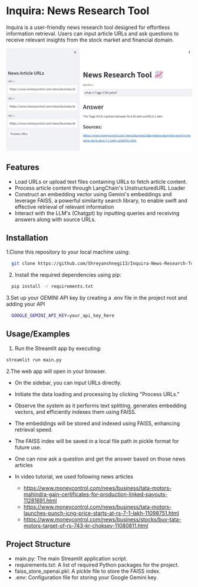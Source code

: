 # Inquira: News Research Tool 

Inquira is a user-friendly news research tool designed for effortless information retrieval. Users can input article URLs and ask questions to receive relevant insights from the stock market and financial domain.

![](inquira.jpg)

## Features

- Load URLs or upload text files containing URLs to fetch article content.
- Process article content through LangChain's UnstructuredURL Loader
- Construct an embedding vector using Gemini's embeddings and leverage FAISS, a powerful similarity search library, to enable swift and effective retrieval of relevant information
- Interact with the LLM's (Chatgpt) by inputting queries and receiving answers along with source URLs.


## Installation

1.Clone this repository to your local machine using:

```bash
  git clone https://github.com/Shreyanshnegi13/Inquira-News-Research-Tool-
```

2. Install the required dependencies using pip:

```bash
  pip install -r requirements.txt
```
3.Set up your GEMINI API key by creating a .env file in the project root and adding your API

```bash
  GOOGLE_GEMINI_API_KEY=your_api_key_here
```
## Usage/Examples

1. Run the Streamlit app by executing:
```bash
streamlit run main.py

```

2.The web app will open in your browser.

- On the sidebar, you can input URLs directly.

- Initiate the data loading and processing by clicking "Process URLs."

- Observe the system as it performs text splitting, generates embedding vectors, and efficiently indexes them using FAISS.

- The embeddings will be stored and indexed using FAISS, enhancing retrieval speed.

- The FAISS index will be saved in a local file path in pickle format for future use.
- One can now ask a question and get the answer based on those news articles
- In video tutorial, we used following news articles
  - https://www.moneycontrol.com/news/business/tata-motors-mahindra-gain-certificates-for-production-linked-payouts-11281691.html
  - https://www.moneycontrol.com/news/business/tata-motors-launches-punch-icng-price-starts-at-rs-7-1-lakh-11098751.html
  - https://www.moneycontrol.com/news/business/stocks/buy-tata-motors-target-of-rs-743-kr-choksey-11080811.html

## Project Structure

- main.py: The main Streamlit application script.
- requirements.txt: A list of required Python packages for the project.
- faiss_store_openai.pkl: A pickle file to store the FAISS index.
- .env: Configuration file for storing your Google Gemini key.